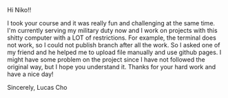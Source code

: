 Hi Niko!!

I took your course and it was really fun and challenging at the same time. I'm currently serving my military duty now and I work on projects
with this shitty computer with a LOT of restrictions. For example, the terminal does not work, so I could not publish branch after all the work.
So I asked one of my friend and he helped me to upload file manually and use github pages. I might have some problem on the project since I have not
followed the original way, but I hope you understand it. Thanks for your hard work and have a nice day!

Sincerely,
Lucas Cho
